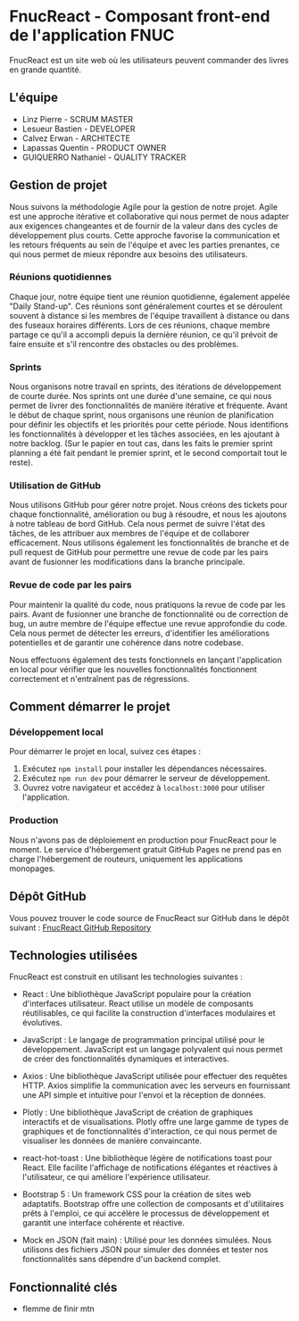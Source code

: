 # FnucReact - Composant front-end de l'application FNUC

FnucReact est un site web où les utilisateurs peuvent commander des livres en grande quantité.

## L'équipe

- Linz Pierre - SCRUM MASTER
- Lesueur Bastien - DEVELOPER
- Calvez Erwan - ARCHITECTE
- Lapassas Quentin - PRODUCT OWNER
- GUIQUERRO Nathaniel - QUALITY TRACKER

## Gestion de projet

Nous suivons la méthodologie Agile pour la gestion de notre projet. Agile est une approche itérative et collaborative qui nous permet de nous adapter aux exigences changeantes et de fournir de la valeur dans des cycles de développement plus courts. Cette approche favorise la communication et les retours fréquents au sein de l'équipe et avec les parties prenantes, ce qui nous permet de mieux répondre aux besoins des utilisateurs.

### Réunions quotidiennes

Chaque jour, notre équipe tient une réunion quotidienne, également appelée "Daily Stand-up". Ces réunions sont généralement courtes et se déroulent souvent à distance si les membres de l'équipe travaillent à distance ou dans des fuseaux horaires différents. Lors de ces réunions, chaque membre partage ce qu'il a accompli depuis la dernière réunion, ce qu'il prévoit de faire ensuite et s'il rencontre des obstacles ou des problèmes.

### Sprints

Nous organisons notre travail en sprints, des itérations de développement de courte durée. Nos sprints ont une durée d'une semaine, ce qui nous permet de livrer des fonctionnalités de manière itérative et fréquente. Avant le début de chaque sprint, nous organisons une réunion de planification pour définir les objectifs et les priorités pour cette période. Nous identifions les fonctionnalités à développer et les tâches associées, en les ajoutant à notre backlog. (Sur le papier en tout cas, dans les faits le premier sprint planning a été fait pendant le premier sprint, et le second comportait tout le reste).

### Utilisation de GitHub

Nous utilisons GitHub pour gérer notre projet. Nous créons des tickets pour chaque fonctionnalité, amélioration ou bug à résoudre, et nous les ajoutons à notre tableau de bord GitHub. Cela nous permet de suivre l'état des tâches, de les attribuer aux membres de l'équipe et de collaborer efficacement. Nous utilisons également les fonctionnalités de branche et de pull request de GitHub pour permettre une revue de code par les pairs avant de fusionner les modifications dans la branche principale.

### Revue de code par les pairs

Pour maintenir la qualité du code, nous pratiquons la revue de code par les pairs. Avant de fusionner une branche de fonctionnalité ou de correction de bug, un autre membre de l'équipe effectue une revue approfondie du code. Cela nous permet de détecter les erreurs, d'identifier les améliorations potentielles et de garantir une cohérence dans notre codebase.

Nous effectuons également des tests fonctionnels en lançant l'application en local pour vérifier que les nouvelles fonctionnalités fonctionnent correctement et n'entraînent pas de régressions.

## Comment démarrer le projet

### Développement local

Pour démarrer le projet en local, suivez ces étapes :

1. Exécutez `npm install` pour installer les dépendances nécessaires.
2. Exécutez `npm run dev` pour démarrer le serveur de développement.
3. Ouvrez votre navigateur et accédez à `localhost:3000` pour utiliser l'application.

### Production

Nous n'avons pas de déploiement en production pour FnucReact pour le moment. Le service d'hébergement gratuit GitHub Pages ne prend pas en charge l'hébergement de routeurs, uniquement les applications monopages.

## Dépôt GitHub

Vous pouvez trouver le code source de FnucReact sur GitHub dans le dépôt suivant : [FnucReact GitHub Repository](https://github.com/Bastien56580/FnucReact)

## Technologies utilisées

FnucReact est construit en utilisant les technologies suivantes :

- React : Une bibliothèque JavaScript populaire pour la création d'interfaces utilisateur. React utilise un modèle de composants réutilisables, ce qui facilite la construction d'interfaces modulaires et évolutives.

- JavaScript : Le langage de programmation principal utilisé pour le développement. JavaScript est un langage polyvalent qui nous permet de créer des fonctionnalités dynamiques et interactives.

- Axios : Une bibliothèque JavaScript utilisée pour effectuer des requêtes HTTP. Axios simplifie la communication avec les serveurs en fournissant une API simple et intuitive pour l'envoi et la réception de données.

- Plotly : Une bibliothèque JavaScript de création de graphiques interactifs et de visualisations. Plotly offre une large gamme de types de graphiques et de fonctionnalités d'interaction, ce qui nous permet de visualiser les données de manière convaincante.

- react-hot-toast : Une bibliothèque légère de notifications toast pour React. Elle facilite l'affichage de notifications élégantes et réactives à l'utilisateur, ce qui améliore l'expérience utilisateur.

- Bootstrap 5 : Un framework CSS pour la création de sites web adaptatifs. Bootstrap offre une collection de composants et d'utilitaires prêts à l'emploi, ce qui accélère le processus de développement et garantit une interface cohérente et réactive.

- Mock en JSON (fait main) : Utilisé pour les données simulées. Nous utilisons des fichiers JSON pour simuler des données et tester nos fonctionnalités sans dépendre d'un backend complet.

## Fonctionnalité clés

- flemme de finir mtn